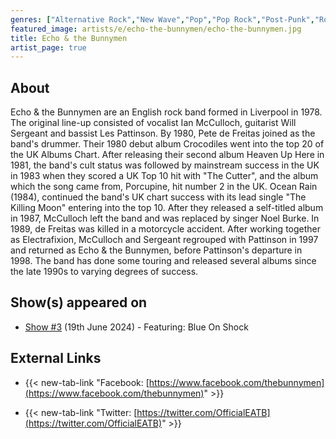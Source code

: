 ```yaml
---
genres: ["Alternative Rock","New Wave","Pop","Pop Rock","Post-Punk","Rock","Neo-Psychedelia"]
featured_image: artists/e/echo-the-bunnymen/echo-the-bunnymen.jpg
title: Echo & the Bunnymen
artist_page: true
---
```

## About

Echo & the Bunnymen are an English rock band formed in Liverpool in 1978. The original line-up consisted of vocalist Ian McCulloch, guitarist Will Sergeant and bassist Les Pattinson. By 1980, Pete de Freitas joined as the band's drummer.
Their 1980 debut album Crocodiles went into the top 20 of the UK Albums Chart. After releasing their second album Heaven Up Here in 1981, the band's cult status was followed by mainstream success in the UK in 1983 when they scored a UK Top 10 hit with "The Cutter", and the album which the song came from, Porcupine, hit number 2 in the UK. Ocean Rain (1984), continued the band's UK chart success with its lead single "The Killing Moon" entering into the top 10.
After they released a self-titled album in 1987, McCulloch left the band and was replaced by singer Noel Burke. In 1989, de Freitas was killed in a motorcycle accident. After working together as Electrafixion, McCulloch and Sergeant regrouped with Pattinson in 1997 and returned as Echo & the Bunnymen, before Pattinson's departure in 1998. The band has done some touring and released several albums since the late 1990s to varying degrees of success.



## Show(s) appeared on

- [Show #3](/shows/featuring-blue-on-shock/) (19th June 2024) - Featuring: Blue On Shock

## External Links

- {{< new-tab-link "Facebook: [https://www.facebook.com/thebunnymen](https://www.facebook.com/thebunnymen)" >}}


- {{< new-tab-link "Twitter: [https://twitter.com/OfficialEATB](https://twitter.com/OfficialEATB)" >}}


